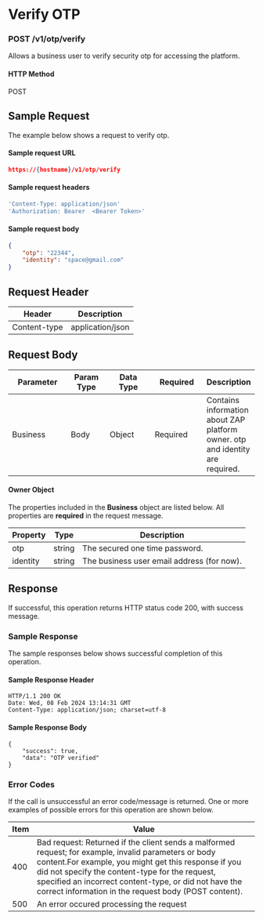 # Verify OTP

### POST /v1/otp/verify <a href="#top" id="top"></a>

Allows a business user to verify security otp for accessing the platform.

#### HTTP Method <a href="#top" id="top"></a>

POST

## Sample Request <a href="#samplerequest" id="samplerequest"></a>

The example below shows a request to verify otp.

#### **Sample request** URL <a href="#top" id="top"></a>

```json
https://{hostname}/v1/otp/verify
```

#### **Sample request headers** <a href="#top" id="top"></a>

```javascript
'Content-Type: application/json'
'Authorization: Bearer  <Bearer Token>'
```

#### **Sample request body** <a href="#top" id="top"></a>

```json
{
    "otp": "22344",
    "identity": "space@gmail.com"
}
```

## Request Header <a href="#samplerequest" id="samplerequest"></a>

| Header       | Description      |
| ------------ | ---------------- |
| Content-type | application/json |

## Request Body <a href="#samplerequest" id="samplerequest"></a>

<table><thead><tr><th width="120">Parameter</th><th width="73">Param Type</th><th width="94">Data Type</th><th width="104">Required</th><th>Description</th></tr></thead><tbody><tr><td>Business</td><td>Body</td><td>Object</td><td>Required</td><td>Contains information about ZAP platform owner. otp and identity are required.</td></tr></tbody></table>

#### Owner Object

The properties included in the **Business** object are listed below. All properties are **required** in the request message.

| Property | Type   | Description                                |
| -------- | ------ | ------------------------------------------ |
| otp      | string | The secured one time password.             |
| identity | string | The business user email address (for now). |

## Response <a href="#samplerequest" id="samplerequest"></a>

If successful, this operation returns HTTP status code 200, with success message.

### Sample Response <a href="#samplerequest" id="samplerequest"></a>

The sample responses below shows successful completion of this operation.

#### **Sample** Response Header <a href="#top" id="top"></a>

```
HTTP/1.1 200 OK
Date: Wed, 08 Feb 2024 13:14:31 GMT
Content-Type: application/json; charset=utf-8
```

#### **Sample** Response Body <a href="#top" id="top"></a>

```
{
    "success": true,
    "data": "OTP verified"
}
```

### Error Codes <a href="#samplerequest" id="samplerequest"></a>

If the call is unsuccessful an error code/message is returned. One or more examples of possible errors for this operation are shown below.

| Item | Value                                                                                                                                                                                                                                                                                                                             |
| ---- | --------------------------------------------------------------------------------------------------------------------------------------------------------------------------------------------------------------------------------------------------------------------------------------------------------------------------------- |
| 400  | Bad request: Returned if the client sends a malformed request; for example, invalid parameters or body content.For example, you might get this response if you did not specify the content-type for the request, specified an incorrect content-type, or did not have the correct information in the request body (POST content). |
| 500  | An error occured processing the request                                                                                                                                                                                                                                                                                           |
